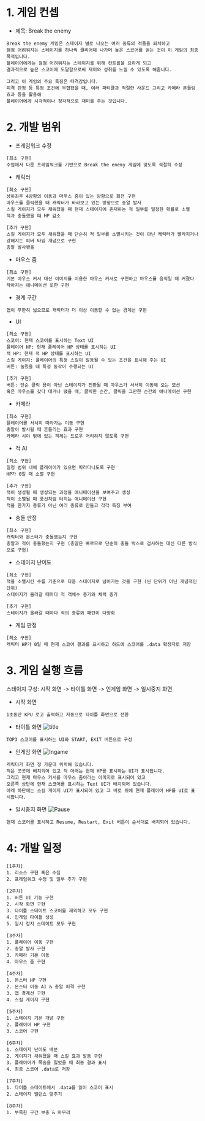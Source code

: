 # 1. 게임 컨셉
* 제목: Break the enemy
```
Break the enemy 게임은 스테이지 별로 나오는 여러 종류의 적들을 퇴치하고 
점점 어려워지는 스테이지를 하나씩 클리어해 나가며 높은 스코어를 얻는 것이 이 게임의 최종 목적입니다. 
플레이어에게는 점점 어려워지는 스테이지를 위해 컨트롤을 요하게 되고 
결과적으로 높은 스코어에 도달함으로써 재미와 성취를 느낄 수 있도록 해줍니다.

그리고 이 게임의 주요 특징은 타격감입니다. 
피격 판정 등 특정 조건에 부합됐을 때, 여러 파티클과 적절한 사운드 그리고 카메라 흔들림 효과 등을 활용해 
플레이어에게 시각적이나 청각적으로 재미를 주는 것입니다.
```

# 2. 개발 범위
* 프레임워크 수정
```
[최소 구현]
수업에서 다룬 프레임워크를 기반으로 Break the enemy 게임에 맞도록 적절히 수정
```
* 캐릭터
```
[최소 구현]
상하좌우 4방향의 이동과 마우스 줌이 있는 방향으로 회전 구현
마우스를 클릭했을 때 캐릭터가 바라보고 있는 방향으로 총알 발사
스킬 게이지가 모두 채워졌을 때 현재 스테이지에 존재하는 적 일부를 일정한 확률로 소멸
적과 충돌했을 때 HP 감소

[추가 구현]
스킬 게이지가 모두 채워졌을 때 단순히 적 일부를 소멸시키는 것이 아닌 캐릭터가 빨라지거나 강해지는 피버 타임 개념으로 구현
총알 발사됐을 
```
* 마우스 줌
```
[최소 구현]
기본 마우스 커서 대신 이미지를 이용한 마우스 커서로 구현하고 마우스를 움직일 때 커졌다 작아지는 애니메이션 또한 구현
```
* 경계 구간
```
맵이 무한히 넓으므로 캐릭터가 더 이상 이동할 수 없는 경계선 구현
```
* UI
```
[최소 구현]
스코어: 현재 스코어를 표시하는 Text UI
플레이어 HP: 현재 플레이어 HP 상태를 표시하는 UI
적 HP: 현재 적 HP 상태를 표시하는 UI
스킬 게이지: 플레이어의 특정 스킬이 발동될 수 있는 조건을 표시해 주는 UI
버튼: 눌렀을 때 특정 동작이 수행되는 UI

[추가 구현]
버튼: 단순 클릭 용이 아닌 스테이지가 전환될 때 마우스가 서서히 이동해 오는 모션 
혹은 마우스를 갖다 대거나 땠을 때, 클릭한 순간, 클릭을 그만한 순간의 애니메이션 구현
```
* 카메라
```
[최소 구현]
플레이어를 서서히 따라가는 이동 구현
총알이 발사될 때 흔들리는 효과 구현
카메라 시야 밖에 있는 객체는 드로우 처리하지 않도록 구현
```
* 적 AI
```
[최소 구현]
일정 범위 내에 플레이어가 있으면 따라다니도록 구현
HP가 0일 때 소멸 구현

[추가 구현]
적이 생성될 때 생성되는 과정을 애니메이션을 보여주고 생성
적이 소멸될 때 풍선처럼 터지는 애니메이션 구현
적을 한가지 종류가 아닌 여러 종류로 만들고 각각 특징 부여
```
* 충돌 판정
```
[최소 구현]
캐릭터와 몬스터가 충돌했는지 구현
총알과 적이 충돌했는지 구현 (총알은 빠르므로 단순히 충돌 박스로 검사하는 대신 다른 방식으로 구현)
```
* 스테이지 난이도
```
[최소 구현]
적을 소멸시킨 수를 기준으로 다음 스테이지로 넘어가는 것을 구현 (씬 단위가 아닌 개념적인 단위)
스테이지가 올라갈 때마다 적 객체수 증가와 체력 증가

[추가 구현]
스테이지가 올라갈 때마다 적의 종류와 패턴이 다양화
```
* 게임 판정
```
[최소 구현]
캐릭터 HP가 0일 때 현재 스코어 결과를 표시하고 하드에 스코어를 .data 확장자로 저장
```

# 3. 게임 실행 흐름
스테이지 구성: 시작 화면 -> 타이틀 화면 -> 인게임 화면 -> 일시중지 화면
* 시작 화면
```
1초동안 KPU 로고 출력하고 자동으로 타이틀 화면으로 전환
```
* 타이틀 화면
![title](https://user-images.githubusercontent.com/55614876/95649772-328ba580-0b1a-11eb-9eae-b8f60a131d01.png)
```
TOP3 스코어를 표시하는 UI와 START, EXIT 버튼으로 구성
```
* 인게임 화면
![Ingame](https://user-images.githubusercontent.com/55614876/95649807-6b2b7f00-0b1a-11eb-9c4c-9571b1e7628c.png)
```
캐릭터가 화면 정 가운데 위치해 있습니다.
적은 곳곳에 배치되어 있고 적 아래는 현재 HP를 표시하는 UI가 표시됩니다.
그리고 현재 마우스 커서를 마우스 줌이라는 이미지로 표시되어 있고
오른쪽 상단에 현재 스코어를 표시하는 Text UI가 배치되어 있습니다.
아래 하단에는 스킬 게이지 UI가 표시되어 있고 그 바로 위에 현재 플레이어 HP를 UI로 표시합니다.
```
* 일시중지 화면
![Pause](https://user-images.githubusercontent.com/55614876/95649654-91045400-0b19-11eb-8ca8-fc50809340f4.png)
```
현재 스코어를 표시하고 Resume, Restart, Exit 버튼이 순서대로 배치되어 있습니다.
```

# 4: 개발 일정
```
[1주차]
1. 리소스 구현 혹은 수집
2. 프레임워크 수정 및 일부 추가 구현

[2주차]
1. 버튼 UI 기능 구현
2. 시작 화면 구현
3. 타이틀 스테이트 스코어를 제외하고 모두 구현
4. 인게임 타이틀 생성
5. 일시 정지 스테이트 모두 구현

[3주차]
1. 플레이어 이동 구현
2. 총알 발사 구현
3. 카메라 기본 이동
4. 마우스 줌 구현

[4주차]
1. 몬스터 HP 구현
2. 몬스터 이동 AI & 총알 피격 구현
3. 맵 경계선 구현
4. 스킬 게이지 구현

[5주차]
1. 스테이지 기본 개념 구현
2. 플레이어 HP 구현
3. 스코어 구현

[6주차]
1. 스테이지 난이도 배분
2. 게이지가 채워졌을 때 스킬 효과 발동 구현
3. 플레이어가 목숨을 잃었을 때 최종 결과 표시
4. 최종 스코어 .data로 저장

[7주차]
1. 타이틀 스테이트에서 .data를 읽어 스코어 표시
2. 스테이지 밸런스 맞추기

[8주차]
1. 부족한 구간 보충 & 마무리
```
